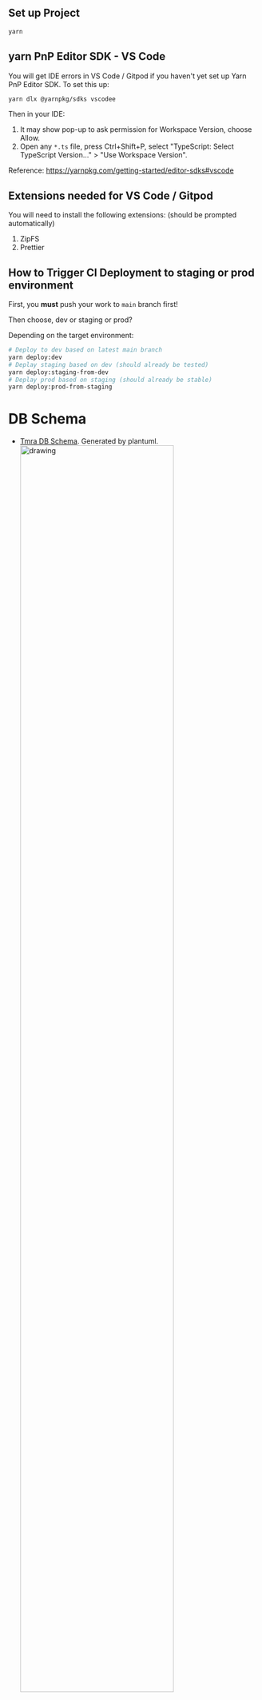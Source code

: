 ## Set up Project

```bash
yarn
```

## yarn PnP Editor SDK - VS Code

You will get IDE errors in VS Code / Gitpod if you haven't yet set up Yarn PnP Editor SDK.
To set this up:

```bash
yarn dlx @yarnpkg/sdks vscodee
```

Then in your IDE:

1. It may show pop-up to ask permission for Workspace Version, choose Allow.
2. Open any `*.ts` file, press Ctrl+Shift+P, select "TypeScript: Select TypeScript Version..." > "Use Workspace Version".

Reference: https://yarnpkg.com/getting-started/editor-sdks#vscode

## Extensions needed for VS Code / Gitpod

You will need to install the following extensions: (should be prompted automatically)

1. ZipFS
2. Prettier

## How to Trigger CI Deployment to staging or prod environment

First, you **must** push your work to `main` branch first!

Then choose, dev or staging or prod?

Depending on the target environment:

```bash
# Deploy to dev based on latest main branch
yarn deploy:dev
# Deplay staging based on dev (should already be tested)
yarn deploy:staging-from-dev
# Deplay prod based on staging (should already be stable)
yarn deploy:prod-from-staging
```

# DB Schema

- [Tmra DB Schema](docs/db_schema_plantuml.md). Generated by plantuml.
  <img src="docs/db_schema.png" alt="drawing" width="80%"/>

\
&nbsp;
\
&nbsp;
\
&nbsp;
\
&nbsp;

# Backend 101

notes:

- Backend repo is located in tmra/apps/raise.
- This repo is using FASTIFY instead of EXPRESS.
- Please use PinoLogger (log/warn/errors), and provide a clear information in the logs.

## Prisma related error

if you get any error regarding prisma, like the code has missing field and so on, you can pull the latest change on the prisma schema
with db pull and generate for the typing

```bash
npx prisma db pull --schema src/prisma/schema.prisma
npx prisma generate --schema src/prisma/schema.prisma
```

\
&nbsp;

# Tender-Management Backend

- Api Docs\
  For example of API Docs can be seen [here](https://www.notion.so/hendyirawan/Messaging-Features-f829245556f0431b980de86e22385413#e6960e6819be4a0d801a112da05bba36), for backend the responsibility is filling the Api Docs, and Entity and Explenations section, Requirement and Story will be created by Project Manager / Product Owner.

- Architecture\
  For tender-management backend the architecture used is Repository Design Pattern, with DTO \
  Concept:
  DTO -> Controller -> Service -> Repository -> Service -> Controller -> DTO -> Response.

- Folder Structure\
  the folder will be splitted by domain (case)\
  ex:\
  (nested) Appointment, contain appointment and schedule.
  (nested) User, contain user, client.
  (single) Email.

  <pre>
  Single Structure
  --- file
  ___ folder
  
  modules_name
  |
  |____ dtos  
  |       |____ requests
  |       |        |---- dto_name.dto.ts
  |       |
  |       |____ responses
  |                |---- dto_name.dto.ts
  |    
  |____ controllers
  |         |---- controller_name.controller.ts
  |
  |____ services
  |         |---- service_name.service.ts
  |
  |____ mappers (optional)
  |         |---- mappername.mapper.ts
  |
  |____ repositories
  |         |---- repository_name.repository.ts
  |
  |---- modules_name.modules.ts
  </pre>

   <pre>
  Nested Structure
  --- file
  ___ folder
  
  tender-user
  |
  |___ client
  |      |
  |      |____ dtos  
  |      |       |____ requests
  |      |       |        |---- dto_name.dto.ts
  |      |       |
  |      |       |____ responses
  |      |                |---- dto_name.dto.ts
  |      |
  |      |____ controllers
  |      |         |---- controller_name.controller.ts
  |      |
  |      |____ services
  |      |         |---- service_name.service.ts
  |      |
  |      |____ mappers (optional)
  |      |         |---- mappername.mapper.ts
  |      |
  |      |____ repositories
  |                |---- repository_name.repository.ts  
  |
  |
  |___ user
  |      |
  |      |____ dtos  
  |      |       |____ requests
  |      |       |        |---- dto_name.dto.ts
  |      |       |
  |      |       |____ responses
  |      |                |---- dto_name.dto.ts
  |      |
  |      |____ controllers
  |      |         |---- controller_name.controller.ts
  |      |
  |      |____ services
  |      |         |---- service_name.service.ts
  |      |
  |      |____ mappers (optional)
  |      |         |---- mappername.mapper.ts
  |      |
  |      |____ repositories
  |                |---- repository_name.repository.ts  
  |
  |---- tender-user.modules.ts
  </pre>

\
&nbsp;
\
&nbsp;

# Tender-Management Backend Architecture Explenations

### DTO (In and Out Payload)

Data Transfer Object, used to validate the payload before it goes to the controller (in), also can be used for building types for the output (out), on this repo we use Class-Validator and Class-Transformer, example for DTO can be seen [here]().

### Controller (Routing)

Used for Routing, connecting endpoint to spesific services, example for Controller can be seen [here]().

### Service (Business Logic / Custom Logic)

Used for business logic / custom logic, ex: uploading files, map object before it goes to the database, etc.., sometimes we seperate the mapping to the mapper, you can see example for the mapper [here](https://gitlab.com/tamrah/tmra/-/blob/main/apps/raise/src/tender-user/user/mappers/update-user.mapper.ts).

example for services can be seen [here](https://gitlab.com/tamrah/tmra/-/blob/main/apps/raise/src/tender-user/user/services/tender-user.service.ts), look at findUsers service, at this service we can see it using custom logic for more deep validation after it passes the dto, and map the response from the databases.

### Repository (DB Operation [Filter and Queries])

Used for filtering, and do queries, also storing / modify the data in databases, we can see the example [here](https://gitlab.com/tamrah/tmra/-/blob/main/apps/raise/src/tender-user/user/repositories/tender-user.repository.ts), look at the findUsers method.
\
&nbsp;
\
&nbsp;

# Tender-Management Backend Libs and Commons Modules

Both of this modules are specials, diffrent from other modules.

### Libs

Containing bunch of NestJS Library configured as @Global decorator that can used trough the other modules, all of the modules are called on "Shared" Modules.

### Commons

Containing Reusable types, utils, etc

- configs:\
  not used for time beings, it will contain how to load .env and validate the env to make sure the .env is exist and has correct types.

- decorators:\
  as it names, it contain decorators, that can be reusable trough out this repo\
  refs:\
  https://docs.nestjs.com/custom-decorators \
  https://docs.nestjs.com/openapi/decorators

- dtos:\
  DTO (Data Transfer Object), this represents the data that in and out from the system (Payload).\
  on this repo we used Class Validator and Class Transformer as an official DTO for NESTJS\
  refs:\
  NESTJS: https://docs.nestjs.com/techniques/validation \
  CLASS-VALIDATOR: https://github.com/typestack/class-validator#readme \
  CLASS-TRANSFORMER: https://github.com/typestack/class-transformer/#readme

- enums

- helpers\
  Function that commonly used for building response / throw errors and etc.

- utils\
  Commonly used funcions.

- interfaces
